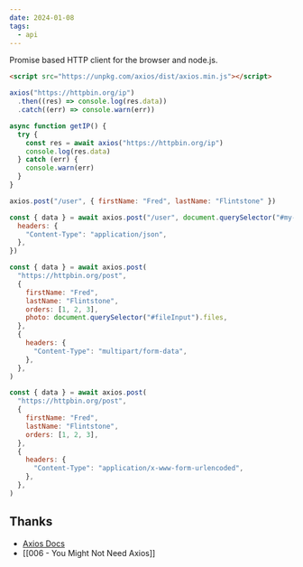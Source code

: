 ```yaml
---
date: 2024-01-08
tags:
  - api
---
```


Promise based HTTP client for the browser and node.js.

```html
<script src="https://unpkg.com/axios/dist/axios.min.js"></script>
```

```js
axios("https://httpbin.org/ip")
  .then((res) => console.log(res.data))
  .catch((err) => console.warn(err))
```

```js
async function getIP() {
  try {
    const res = await axios("https://httpbin.org/ip")
    console.log(res.data)
  } catch (err) {
    console.warn(err)
  }
}
```

```js
axios.post("/user", { firstName: "Fred", lastName: "Flintstone" })
```

```js
const { data } = await axios.post("/user", document.querySelector("#my-form"), {
  headers: {
    "Content-Type": "application/json",
  },
})
```

```js
const { data } = await axios.post(
  "https://httpbin.org/post",
  {
    firstName: "Fred",
    lastName: "Flintstone",
    orders: [1, 2, 3],
    photo: document.querySelector("#fileInput").files,
  },
  {
    headers: {
      "Content-Type": "multipart/form-data",
    },
  },
)
```

```js
const { data } = await axios.post(
  "https://httpbin.org/post",
  {
    firstName: "Fred",
    lastName: "Flintstone",
    orders: [1, 2, 3],
  },
  {
    headers: {
      "Content-Type": "application/x-www-form-urlencoded",
    },
  },
)
```

## Thanks

- [Axios Docs](https://axios-http.com/docs/intro)
- [[006 -  You Might Not Need Axios]]

